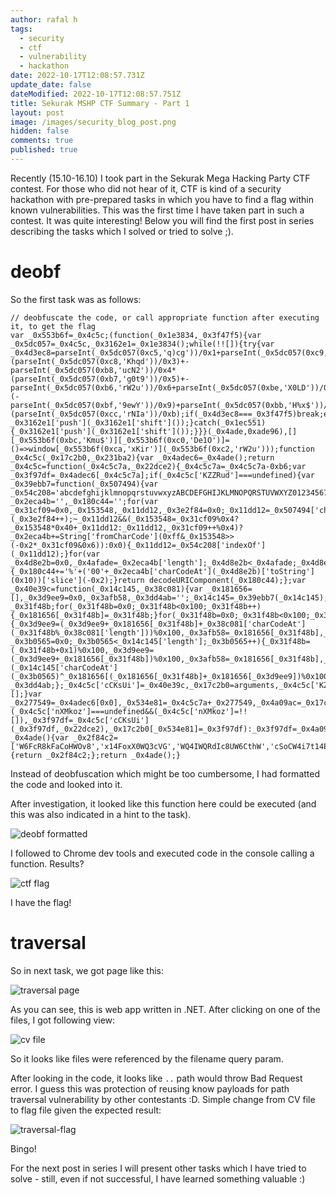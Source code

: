 ```yaml
---
author: rafal h
tags:
  - security
  - ctf
  - vulnerability
  - hackathon
date: 2022-10-17T12:08:57.731Z
update_date: false
dateModified: 2022-10-17T12:08:57.751Z
title: Sekurak MSHP CTF Summary - Part 1
layout: post
image: /images/security_blog_post.png
hidden: false
comments: true
published: true
---
```

Recently (15.10-16.10) I took part in the Sekurak Mega Hacking Party CTF contest. For those who did not hear of it, CTF is kind of a security hackathon with pre-prepared tasks in which you have to find a flag within known vulnerabilities. This was the first time I have taken part in such a contest. It was quite interesting! Below you will find the first post in series describing the tasks which I solved or tried to solve ;).

# **d﻿eobf**

So the first task was as follows: 

```
// deobfuscate the code, or call appropriate function after executing it, to get the flag
var _0x553b6f=_0x4c5c;(function(_0x1e3834,_0x3f47f5){var _0x5dc057=_0x4c5c,_0x3162e1=_0x1e3834();while(!![]){try{var _0x4d3ec8=parseInt(_0x5dc057(0xc5,'q)cg'))/0x1+parseInt(_0x5dc057(0xc9,'rLxo'))/0x2*(parseInt(_0x5dc057(0xc8,'Khqd'))/0x3)+-parseInt(_0x5dc057(0xb8,'ucN2'))/0x4*(parseInt(_0x5dc057(0xb7,'g0t9'))/0x5)+-parseInt(_0x5dc057(0xb6,'rW2u'))/0x6+parseInt(_0x5dc057(0xbe,'X0LD'))/0x7+parseInt(_0x5dc057(0xba,'KPPr'))/0x8*(-parseInt(_0x5dc057(0xbf,'9ewY'))/0x9)+parseInt(_0x5dc057(0xbb,'H%x$'))/0xa*(parseInt(_0x5dc057(0xcc,'rNIa'))/0xb);if(_0x4d3ec8===_0x3f47f5)break;else _0x3162e1['push'](_0x3162e1['shift']());}catch(_0x1ec551){_0x3162e1['push'](_0x3162e1['shift']());}}}(_0x4ade,0xade96),[][_0x553b6f(0xbc,'Kmu$')][_0x553b6f(0xc0,'De1O')]=()=>window[_0x553b6f(0xca,'xKir')](_0x553b6f(0xc2,'rW2u')));function _0x4c5c(_0x17c2b0,_0x231ba2){var _0x4adec6=_0x4ade();return _0x4c5c=function(_0x4c5c7a,_0x22dce2){_0x4c5c7a=_0x4c5c7a-0xb6;var _0x3f97df=_0x4adec6[_0x4c5c7a];if(_0x4c5c['KZZRud']===undefined){var _0x39ebb7=function(_0x507494){var _0x54c208='abcdefghijklmnopqrstuvwxyzABCDEFGHIJKLMNOPQRSTUVWXYZ0123456789+/=';var _0x2eca4b='',_0x180c44='';for(var _0x31cf09=0x0,_0x153548,_0x11dd12,_0x3e2f84=0x0;_0x11dd12=_0x507494['charAt'](_0x3e2f84++);~_0x11dd12&&(_0x153548=_0x31cf09%0x4?_0x153548*0x40+_0x11dd12:_0x11dd12,_0x31cf09++%0x4)?_0x2eca4b+=String['fromCharCode'](0xff&_0x153548>>(-0x2*_0x31cf09&0x6)):0x0){_0x11dd12=_0x54c208['indexOf'](_0x11dd12);}for(var _0x4d8e2b=0x0,_0x4afade=_0x2eca4b['length'];_0x4d8e2b<_0x4afade;_0x4d8e2b++){_0x180c44+='%'+('00'+_0x2eca4b['charCodeAt'](_0x4d8e2b)['toString'](0x10))['slice'](-0x2);}return decodeURIComponent(_0x180c44);};var _0x40e39c=function(_0x14c145,_0x38c081){var _0x181656=[],_0x3d9ee9=0x0,_0x3afb58,_0x3dd4ab='';_0x14c145=_0x39ebb7(_0x14c145);var _0x31f48b;for(_0x31f48b=0x0;_0x31f48b<0x100;_0x31f48b++){_0x181656[_0x31f48b]=_0x31f48b;}for(_0x31f48b=0x0;_0x31f48b<0x100;_0x31f48b++){_0x3d9ee9=(_0x3d9ee9+_0x181656[_0x31f48b]+_0x38c081['charCodeAt'](_0x31f48b%_0x38c081['length']))%0x100,_0x3afb58=_0x181656[_0x31f48b],_0x181656[_0x31f48b]=_0x181656[_0x3d9ee9],_0x181656[_0x3d9ee9]=_0x3afb58;}_0x31f48b=0x0,_0x3d9ee9=0x0;for(var _0x3b0565=0x0;_0x3b0565<_0x14c145['length'];_0x3b0565++){_0x31f48b=(_0x31f48b+0x1)%0x100,_0x3d9ee9=(_0x3d9ee9+_0x181656[_0x31f48b])%0x100,_0x3afb58=_0x181656[_0x31f48b],_0x181656[_0x31f48b]=_0x181656[_0x3d9ee9],_0x181656[_0x3d9ee9]=_0x3afb58,_0x3dd4ab+=String['fromCharCode'](_0x14c145['charCodeAt'](_0x3b0565)^_0x181656[(_0x181656[_0x31f48b]+_0x181656[_0x3d9ee9])%0x100]);}return _0x3dd4ab;};_0x4c5c['cCKsUi']=_0x40e39c,_0x17c2b0=arguments,_0x4c5c['KZZRud']=!![];}var _0x277549=_0x4adec6[0x0],_0x534e81=_0x4c5c7a+_0x277549,_0x4a09ac=_0x17c2b0[_0x534e81];return!_0x4a09ac?(_0x4c5c['nXMkoz']===undefined&&(_0x4c5c['nXMkoz']=!![]),_0x3f97df=_0x4c5c['cCKsUi'](_0x3f97df,_0x22dce2),_0x17c2b0[_0x534e81]=_0x3f97df):_0x3f97df=_0x4a09ac,_0x3f97df;},_0x4c5c(_0x17c2b0,_0x231ba2);}function _0x4ade(){var _0x2f84c2=['W6FcR8kFaCoHWOv8','x14FoxX0WQ3cVG','WQ4IWQRdIc8UW6CthW','cSoCW4i7t14EWPeKWQKBW6dcMW','vmoVja7cUSo+vb7dGhfRWRK','W6qpbriGWPCga8k9WRBcJrmz','dwvRW4xcHW','DSokWO3dNrekW4/cRa','WRDDWPSZc8oOW6ldV8kJrN1beComsXbiimosW53cHmoEe8kMea','W5/dImo/WPxcUCoxjmo9ehD6Bmou','W6FcU8obWPNdNCkiW7RcKCokE0xcRG','W5ldGSkbAZy/WQvyqrOGW4S','WOJcPaHrW7m/WPRcJIxdUr3dSa','gqrMsCkWWR3cNKyN','W6hdMxxcQ14qW5Pl','jxxcLCk+grNcGsmTW4PlDa','tq/cNWJcTq','cmk+W5hcL8o2WPxcOKtdSLZcSbi','WRDrW4VcImkwbmo2ySolq0ym','W4a7W65uuCkMWRNdGCkguwz6hW','fmo+q8kSW7dcLxdcKea','DmogW5NcUWGEW6/cTZi1','i8kxzmormmkyWRD1'];_0x4ade=function(){return _0x2f84c2;};return _0x4ade();}
```

Instead of deobfuscation which might be too cumbersome, I had formatted the code and looked into it.

After investigation, it looked like this function here could be executed (and this was also indicated in a hint to the task).

<div class="image"><img src="/images/screenshot-2022-10-17-at-14.28.51.png" alt="deobf formatted" title="deobf code formatted"  /> </div>

I﻿ followed to Chrome dev tools and executed code in the console calling a function. Results? 

<div class="image"><img src="/images/screenshot-2022-10-17-at-14.40.10.png" alt="ctf flag" title="ctf flag"/> </div>

I﻿ have the flag!

# **traversal**

S﻿o in next task, we got page like this:

<div class="image"><img src="/images/screencapture-172-105-146-185-1337-2022-10-17-14_52_21.png" alt="traversal page" title="traversal page"  /> </div>

A﻿s you can see, this is web app written in .NET. After clicking on one of the files, I got following view: 

<div class="image"><img src="/images/screenshot-2022-10-17-at-14.52.39.png" alt="cv file" title="cv file"   /> </div>

So it looks like files were referenced by the filename query param.

After looking in the code, it looks like `..` path would throw Bad Request error. I guess this was protection of reusing know payloads for path traversal vulnerability by other contestants :D. Simple change from CV file to flag file given the expected result:

<div class="image"><img src="/images/screenshot-2022-10-17-at-14.52.56.png" alt="traversal-flag" title="traversal-flag"  /> </div>

B﻿ingo! 

F﻿or the next post in series I will present other tasks which I have tried to solve - still, even if not successful, I have learned something valuable :)